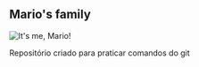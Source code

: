 ## Mario's family

![It's me, Mario!](https://github.com/PLM4/Praticando-Git/blob/main/familia-main.jpg)

Repositório criado para praticar comandos do git
